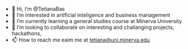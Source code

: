 - 👋 Hi, I’m @TetianaBas
- 👀 I’m interested in artificial inteligence and business management
- 🌱 I’m currently learning a general studies course at Minerva University
- 💞️ I’m looking to collaborate on interesting and challanging projects, hackathons, 
- 📫 How to reach me eaim me at tetiana@uni.minerva.edu

<!---
TetianaBas/TetianaBas is a ✨ special ✨ repository because its `README.md` (this file) appears on your GitHub profile.
You can click the Preview link to take a look at your changes.
--->
